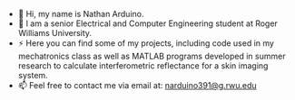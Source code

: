 - 👋 Hi, my name is Nathan Arduino.
- 🌱 I am a senior Electrical and Computer Engineering student at Roger Williams University.
- ⚡ Here you can find some of my projects, including code used in my mechatronics class as well as MATLAB programs developed in summer research to calculate interferometric reflectance for a skin imaging system.
- 📫 Feel free to contact me via email at: narduino391@g.rwu.edu
